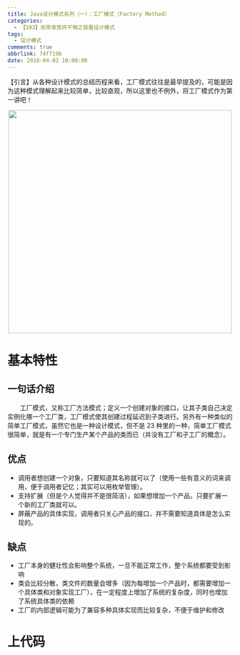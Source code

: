 ```yaml
---
title: Java设计模式系列（一）：工厂模式（Factory Method）
categories:
  - 【103】衣带渐宽终不悔之我看设计模式
tags:
  - 设计模式
comments: true
abbrlink: 74f719b
date: 2018-04-02 10:00:00
---
```

【引言】从各种设计模式的总结历程来看，工厂模式往往是最早提及的，可能是因为这种模式理解起来比较简单，比较直观，所以这里也不例外，将工厂模式作为第一讲吧！
<div align=center><img src="/img/2018/2018-08-20-01.jpg" width="500"/></div>
<!-- more -->

# 基本特性

## 一句话介绍
&emsp;&emsp;工厂模式，又称工厂方法模式；定义一个创建对象的接口，让其子类自己决定实例化哪一个工厂类，工厂模式使其创建过程延迟到子类进行。另外有一种类似的简单工厂模式，虽然它也是一种设计模式，但不是 23 种里的一种，简单工厂模式很简单，就是有一个专门生产某个产品的类而已（并没有工厂和子工厂的概念）。

## 优点
- 调用者想创建一个对象，只要知道其名称就可以了（使用一些有意义的词来调用，便于调用者记忆；其实可以用枚举管理）。 
- 支持扩展（但是个人觉得并不是很简洁），如果想增加一个产品，只要扩展一个新的工厂类就可以。 
- 屏蔽产品的具体实现，调用者只关心产品的接口，并不需要知道具体是怎么实现的。

## 缺点
- 工厂本身的健壮性会影响整个系统，一旦不能正常工作，整个系统都要受到影响
- 类会比较分散，类文件的数量会增多（因为每增加一个产品时，都需要增加一个具体类和对象实现工厂），在一定程度上增加了系统的复杂度，同时也增加了系统具体类的依赖
- 工厂的内部逻辑可能为了兼容多种具体实现而比较复杂，不便于维护和修改

# 上代码
